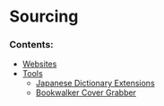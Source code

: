 # Sourcing

### Contents:

* [Websites](websites.md)
* [Tools](tools/)
  * [Japanese Dictionary Extensions](tools/rikaichan-and-rikaikun.md)
  * [Bookwalker Cover Grabber](tools/bookwalker-cover-grabber.md)

